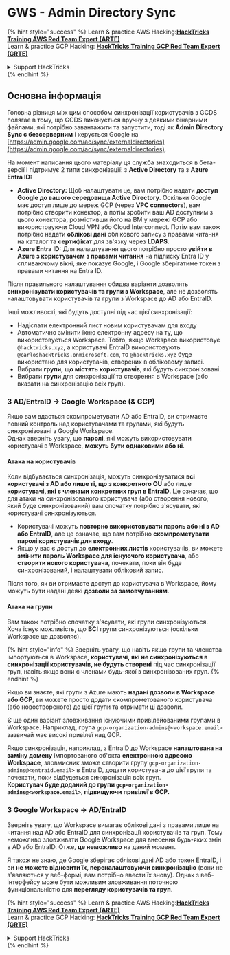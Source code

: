 # GWS - Admin Directory Sync



{% hint style="success" %}
Learn & practice AWS Hacking:<img src="../../../.gitbook/assets/image (1) (1) (1) (1).png" alt="" data-size="line">[**HackTricks Training AWS Red Team Expert (ARTE)**](https://training.hacktricks.xyz/courses/arte)<img src="../../../.gitbook/assets/image (1) (1) (1) (1).png" alt="" data-size="line">\
Learn & practice GCP Hacking: <img src="../../../.gitbook/assets/image (2) (1).png" alt="" data-size="line">[**HackTricks Training GCP Red Team Expert (GRTE)**<img src="../../../.gitbook/assets/image (2) (1).png" alt="" data-size="line">](https://training.hacktricks.xyz/courses/grte)

<details>

<summary>Support HackTricks</summary>

* Check the [**subscription plans**](https://github.com/sponsors/carlospolop)!
* **Join the** 💬 [**Discord group**](https://discord.gg/hRep4RUj7f) or the [**telegram group**](https://t.me/peass) or **follow** us on **Twitter** 🐦 [**@hacktricks\_live**](https://twitter.com/hacktricks_live)**.**
* **Share hacking tricks by submitting PRs to the** [**HackTricks**](https://github.com/carlospolop/hacktricks) and [**HackTricks Cloud**](https://github.com/carlospolop/hacktricks-cloud) github repos.

</details>
{% endhint %}

## Основна інформація

Головна різниця між цим способом синхронізації користувачів з GCDS полягає в тому, що GCDS виконується вручну з деякими бінарними файлами, які потрібно завантажити та запустити, тоді як **Admin Directory Sync є безсерверним** і керується Google на [https://admin.google.com/ac/sync/externaldirectories](https://admin.google.com/ac/sync/externaldirectories).

На момент написання цього матеріалу ця служба знаходиться в бета-версії і підтримує 2 типи синхронізації: з **Active Directory** та з **Azure Entra ID:**

* **Active Directory:** Щоб налаштувати це, вам потрібно надати **доступ Google до вашого середовища Active Directory**. Оскільки Google має доступ лише до мереж GCP (через **VPC connectors**), вам потрібно створити конектор, а потім зробити ваш AD доступним з цього конектора, розмістивши його на ВМ у мережі GCP або використовуючи Cloud VPN або Cloud Interconnect. Потім вам також потрібно надати **облікові дані** облікового запису з правами читання на каталог та **сертифікат** для зв'язку через **LDAPS**.
* **Azure Entra ID:** Для налаштування цього потрібно просто **увійти в Azure з користувачем з правами читання** на підписку Entra ID у спливаючому вікні, яке показує Google, і Google зберігатиме токен з правами читання на Entra ID.

Після правильного налаштування обидва варіанти дозволять **синхронізувати користувачів та групи з Workspace**, але не дозволять налаштовувати користувачів та групи з Workspace до AD або EntraID.

Інші можливості, які будуть доступні під час цієї синхронізації:

* Надіслати електронний лист новим користувачам для входу
* Автоматично змінити їхню електронну адресу на ту, що використовується Workspace. Тобто, якщо Workspace використовує `@hacktricks.xyz`, а користувачі EntraID використовують `@carloshacktricks.onmicrosoft.com`, то `@hacktricks.xyz` буде використано для користувачів, створених в обліковому записі.
* Вибрати **групи, що містять користувачів**, які будуть синхронізовані.
* Вибрати **групи** для синхронізації та створення в Workspace (або вказати на синхронізацію всіх груп).

### З AD/EntraID -> Google Workspace (& GCP)

Якщо вам вдасться скомпрометувати AD або EntraID, ви отримаєте повний контроль над користувачами та групами, які будуть синхронізовані з Google Workspace.\
Однак зверніть увагу, що **паролі**, які можуть використовувати користувачі в Workspace, **можуть бути однаковими або ні**.

#### Атака на користувачів

Коли відбувається синхронізація, можуть синхронізуватися **всі користувачі з AD або лише ті, що з конкретного OU** або лише **користувачі, які є членами конкретних груп в EntraID**. Це означає, що для атаки на синхронізованого користувача (або створення нового, який буде синхронізований) вам спочатку потрібно з'ясувати, які користувачі синхронізуються.

* Користувачі можуть **повторно використовувати пароль або ні з AD або EntraID**, але це означає, що вам потрібно **скомпрометувати паролі користувачів для входу**.
* Якщо у вас є доступ до **електронних листів** користувачів, ви можете **змінити пароль Workspace для існуючого користувача**, або **створити нового користувача**, почекати, поки він буде синхронізований, і налаштувати обліковий запис.

Після того, як ви отримаєте доступ до користувача в Workspace, йому можуть бути надані деякі **дозволи за замовчуванням**.

#### Атака на групи

Вам також потрібно спочатку з'ясувати, які групи синхронізуються. Хоча існує можливість, що **ВСІ** групи синхронізуються (оскільки Workspace це дозволяє).

{% hint style="info" %}
Зверніть увагу, що навіть якщо групи та членства імпортуються в Workspace, **користувачі, які не синхронізуються в синхронізації користувачів, не будуть створені** під час синхронізації груп, навіть якщо вони є членами будь-якої з синхронізованих груп.
{% endhint %}

Якщо ви знаєте, які групи з Azure мають **надані дозволи в Workspace або GCP**, ви можете просто додати скомпрометованого користувача (або новоствореного) до цієї групи та отримати ці дозволи.

Є ще один варіант зловживання існуючими привілейованими групами в Workspace. Наприклад, група `gcp-organization-admins@<workspace.email>` зазвичай має високі привілеї над GCP.

Якщо синхронізація, наприклад, з EntraID до Workspace **налаштована на заміну домену** імпортованого об'єкта **електронною адресою Workspace**, зловмисник зможе створити групу `gcp-organization-admins@<entraid.email>` в EntraID, додати користувача до цієї групи та почекати, поки відбудеться синхронізація всіх груп.\
**Користувач буде доданий до групи `gcp-organization-admins@<workspace.email>`, підвищуючи привілеї в GCP.**

### З Google Workspace -> AD/EntraID

Зверніть увагу, що Workspace вимагає облікові дані з правами лише на читання над AD або EntraID для синхронізації користувачів та груп. Тому неможливо зловживати Google Workspace для внесення будь-яких змін в AD або EntraID. Отже, **це неможливо** на даний момент.

Я також не знаю, де Google зберігає облікові дані AD або токен EntraID, і ви **не можете відновити їх, переналаштовуючи синхронізацію** (вони не з'являються у веб-формі, вам потрібно ввести їх знову). Однак з веб-інтерфейсу може бути можливим зловживання поточною функціональністю для **перегляду користувачів та груп**.

{% hint style="success" %}
Learn & practice AWS Hacking:<img src="../../../.gitbook/assets/image (1) (1) (1) (1).png" alt="" data-size="line">[**HackTricks Training AWS Red Team Expert (ARTE)**](https://training.hacktricks.xyz/courses/arte)<img src="../../../.gitbook/assets/image (1) (1) (1) (1).png" alt="" data-size="line">\
Learn & practice GCP Hacking: <img src="../../../.gitbook/assets/image (2) (1).png" alt="" data-size="line">[**HackTricks Training GCP Red Team Expert (GRTE)**<img src="../../../.gitbook/assets/image (2) (1).png" alt="" data-size="line">](https://training.hacktricks.xyz/courses/grte)

<details>

<summary>Support HackTricks</summary>

* Check the [**subscription plans**](https://github.com/sponsors/carlospolop)!
* **Join the** 💬 [**Discord group**](https://discord.gg/hRep4RUj7f) or the [**telegram group**](https://t.me/peass) or **follow** us on **Twitter** 🐦 [**@hacktricks\_live**](https://twitter.com/hacktricks_live)**.**
* **Share hacking tricks by submitting PRs to the** [**HackTricks**](https://github.com/carlospolop/hacktricks) and [**HackTricks Cloud**](https://github.com/carlospolop/hacktricks-cloud) github repos.

</details>
{% endhint %}
